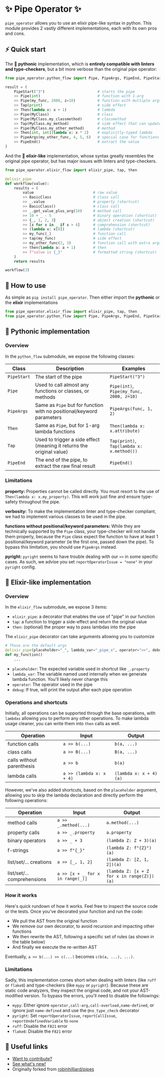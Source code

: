 # ✨ Pipe Operator ✨

`pipe_operator` allows you to use an elixir pipe-like syntax in python.
This module provides 2 vastly different implementations, each with its own pros and cons.

## ⚡ Quick start

The 🐍 **pythonic** implementation, which is **entirely compatible with linters and type-checkers**,
but a bit more verbose than the original pipe operator:

```python
from pipe_operator.python_flow import Pipe, PipeArgs, PipeEnd, PipeStart, Tap, Then

result = (
    PipeStart("3")                        # starts the pipe
    >> Pipe(int)                          # function with 1-arg
    >> Pipe(my_func, 2000, z=10)          # function with multiple args
    >> Tap(print)                         # side effect
    >> Then(lambda x: x + 1)              # lambda
    >> Pipe(MyClass)                      # class
    >> Pipe(MyClass.my_classmethod)       # classmethod
    >> Tap(MyClass.my_method)             # side effect that can update the original object
    >> Pipe(MyClass.my_other_method)      # method
    >> Then[int, int](lambda x: x * 2)    # explicitly-typed lambda
    >> PipeArgs(my_other_func, 4, 5, 6)   # special case for functions with no positional/keyword parameters
    >> PipeEnd()                          # extract the value
)
```

And the 🍹 **elixir-like** implementation, whose syntax greatly resembles the original pipe operator,
but has major issues with linters and type-checkers.

```python
from pipe_operator.elixir_flow import elixir_pipe, tap, then

@elixir_pipe
def workflow(value):
    results = (
        value                           # raw value
        >> BasicClass                   # class call
        >> _.value                      # property (shortcut)
        >> BasicClass()                 # class call
        >> _.get_value_plus_arg(10)     # method call
        >> 10 + _ - 5                   # binary operation (shortcut)
        >> {_, 1, 2, 3}                 # object creation (shortcut)
        >> [x for x in _ if x > 4]      # comprehension (shortcut)
        >> (lambda x: x[0])             # lambda (shortcut)
        >> my_func(_)                   # function call
        >> tap(my_func)                 # side effect
        >> my_other_func(2, 3)          # function call with extra args
        >> then(lambda a: a + 1)        # then
        >> f"value is {_}"              # formatted string (shortcut)
    )
    return results

workflow(3)
```

## 🧰 How to use

As simple as `pip install pipe_operator`.
Then either import the **pythonic** or the **elixir** implementations

```python
from pipe_operator.elixir_flow import elixir_pipe, tap, then
from pipe_operator.python_flow import Pipe, PipeArgs, PipeEnd, PipeStart, Tap, Then
```

## 🐍 Pythonic implementation

### Overview

In the `python_flow` submodule, we expose the following classes:

| Class       | Description                                                           | Examples                                  |
| ----------- | --------------------------------------------------------------------- | ----------------------------------------- |
| `PipeStart` | The start of the pipe                                                 | `PipeStart("3")`                          |
| `Pipe`      | Used to call almost any functions or classes, or methods              | `Pipe(int)`, `Pipe(my_func, 2000, z=10)`  |
| `PipeArgs`  | Same as `Pipe` but for function with no positional/keyword parameters | `PipeArgs(func, 1, 2)`                    |
| `Then`      | Same as `Pipe`, but for 1-arg lambda functions                        | `Then(lambda x: x.attribute)`             |
| `Tap`       | Used to trigger a side effect (meaning it returns the original value) | `Tap(print)`, `Tap(lambda x: x.method())` |
| `PipeEnd`   | The end of the pipe, to extract the raw final result                  | `PipeEnd()`                               |

### Limitations

**property:** Properties cannot be called directly. You must resort to the use of `Then(lambda x: x.my_property)`.
This will work just fine and ensure type-safety throughout the pipe.

**verbosity:** To make the implementation linter and type-checker compliant,
we had to implement various classes to be used in the pipe.

**functions without positional/keyword parameters:** While they are technically supported by the `Pipe` class,
your type-checker will not handle them properly, because the `Pipe` class expect the function to have
at least 1 positional/keyword parameter (ie the first one, passed down the pipe). To bypass this limitation,
you should use `PipeArgs` instead.

**pyright:** `pyright` seems to have trouble dealing with our `>>` in some specific cases. As such,
we advise you set `reportOperatorIssue = "none"` in your `pyright` config.

## 🍹 Elixir-like implementation

### Overview

In the `elixir_flow` submodule, we expose 3 items:

- `elixir_pipe`: a decorator that enables the use of "pipe" in our function
- `tap`: a function to trigger a side-effect and return the original value
- `then`: (optional) the proper way to pass lambdas into the pipe

The `elixir_pipe` decorator can take arguments allowing you to customize

```python
# Those are the default args
@elixir_pipe(placeholder="_", lambda_var="_pipe_x", operator=">>", debug=False)
def my_function()
    ...
```

- `placeholder`: The expected variable used in shortcut like `_.property`
- `lambda_var`: The variable named used internally when we generate lambda function. You'll likely never change this
- `operator`: The operator used in the pipe
- `debug`: If true, will print the output after each pipe operation

### Operations and shortcuts

Initially, all operations can be supported through the base operations,
with `lambdas` allowing you to perform any other operations. To make lambda usage cleaner,
you can write them into `then` calls as well.

| Operation                 | Input                    | Output                 |
| ------------------------- | ------------------------ | ---------------------- |
| function calls            | `a >> b(...)`            | `b(a, ...)`            |
| class calls               | `a >> B(...)`            | `B(a, ...)`            |
| calls without parenthesis | `a >> b`                 | `b(a)`                 |
| lambda calls              | `a >> (lambda x: x + 4)` | `(lambda x: x + 4)(a)` |

However, we've also added shortcuts, based on the `placeholder` argument, allowing you
to skip the lambda declaration and directly perform the following operations:

| Operation                   | Input                            | Output                                     |
| --------------------------- | -------------------------------- | ------------------------------------------ |
| method calls                | `a >> _.method(...)`             | `a.method(...)`                            |
| property calls              | `a >> _.property`                | `a.property`                               |
| binary operators            | `a >> _ + 3`                     | `(lambda Z: Z + 3)(a)`                     |
| f-strings                   | `a >> f"{_}"`                    | `(lambda Z: f"{Z}")(a)`                    |
| list/set/... creations      | `a >> [_, 1, 2]`                 | `(lambda Z: [Z, 1, 2])(a)`                 |
| list/set/... comprehensions | `a >> [x + _ for x in range(_)]` | `(lambda Z: [x + Z for x in range(Z)])(a)` |

### How it works

Here's quick rundown of how it works. Feel free to inspect the source code or the tests.
Once you've decorated your function and run the code:

- We pull the AST from the original function
- We remove our own decorator, to avoid recursion and impacting other functions
- We then rewrite the AST, following a specific set of rules (as shown in the table below)
- And finally we execute the re-written AST

Eventually, `a >> b(...) >> c(...)` becomes `c(b(a, ...), ...)`.

### Limitations

Sadly, this implementation comes short when dealing with linters (like `ruff` or `flake8`)
and type-checkers (like `mypy` or `pyright`). Because these are static code analyzers, they inspect
the original code, and not your AST-modified version. To bypass the errors, you'll need to disable
the followings:

- `mypy`: Either ignore `operator,call-arg,call-overload,name-defined`, or ignore just `name-defined` and use the `@no_type_check` decorator
- `pyright`: Set `reportOperatorIssue`, `reportCallIssue`, `reportUndefinedVariable` to `none`
- `ruff`: Disable the `F821` error
- `flake8`: Disable the `F821` error

## 🔗 Useful links

- [Want to contribute?](CONTRIBUTING.md)
- [See what's new!](CHANGELOG.md)
- Originally forked from [robinhilliard/pipes](https://github.com/robinhilliard/pipes)
